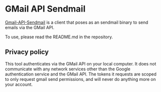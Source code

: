 # GMail API Sendmail

[Gmail-API-Sendmail](https://github.com/puiterwijk/gmail-api-sendmail) is a client that poses as an sendmail binary to send emails via the GMail API.

To use, please read the README.md in the repository.


## Privacy policy

This tool authenticates via the GMail API on your local computer.
It does not communicate with any network services other than the Google authentication service and the GMail API.
The tokens it requests are scoped to only request gmail send permissions, and will never do anything more on your account.
